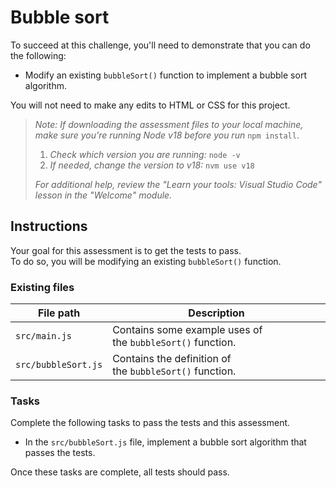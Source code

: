 # Bubble sort

To succeed at this challenge, you'll need to demonstrate that you can do the following:

- Modify an existing `bubbleSort()` function to implement a bubble sort algorithm.

You will not need to make any edits to HTML or CSS for this project.

> *Note: If downloading the assessment files to your local machine, make sure you're running Node v18 before you run* `npm install`.
>
> 1.  *Check which version you are running:* `node -v`
> 2.  *If needed, change the version to v18:* `nvm use v18`
>
> _For additional help, review the "Learn your tools: Visual Studio Code" lesson in the "Welcome" module._

## Instructions

Your goal for this assessment is to get the tests to pass.\
To do so, you will be modifying an existing `bubbleSort()` function.

### Existing files

| File path           | Description                                                |
| ------------------- | ---------------------------------------------------------- |
| `src/main.js`       | Contains some example uses of the `bubbleSort()` function. |
| `src/bubbleSort.js` | Contains the definition of the `bubbleSort()` function.    |

### Tasks

Complete the following tasks to pass the tests and this assessment.

- In the `src/bubbleSort.js` file, implement a bubble sort algorithm that passes the tests.

Once these tasks are complete, all tests should pass.
